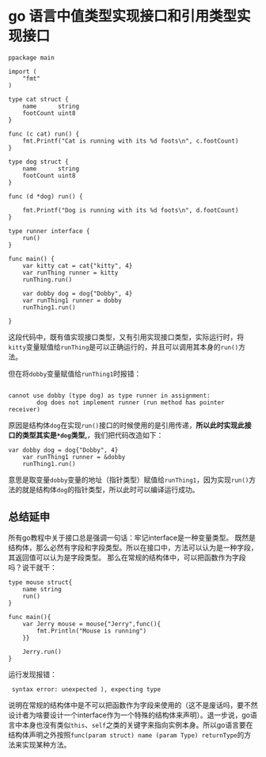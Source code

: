 # go 语言中值类型实现接口和引用类型实现接口

```
ppackage main

import (
	"fmt"
)

type cat struct {
	name      string
	footCount uint8
}

func (c cat) run() {
	fmt.Printf("Cat is running with its %d foots\n", c.footCount)
}

type dog struct {
	name      string
	footCount uint8
}

func (d *dog) run() {

	fmt.Printf("Dog is running with its %d foots\n", d.footCount)
}

type runner interface {
	run()
}

func main() {
	var kitty cat = cat{"kitty", 4}
	var runThing runner = kitty
	runThing.run()

	var dobby dog = dog{"Dobby", 4}
	var runThing1 runner = dobby
	runThing1.run()

}
```
这段代码中，既有值实现接口类型，又有引用实现接口类型，实际运行时，将`kitty`变量赋值给`runThing`是可以正确运行的，并且可以调用其本身的`run()`方法。

但在将`dobby`变量赋值给`runThing1`时报错：

```

cannot use dobby (type dog) as type runner in assignment:
        dog does not implement runner (run method has pointer receiver)

```

原因是结构体`dog`在实现`run()`接口的时候使用的是引用传递，**所以此时实现此接口的类型其实是`*dog`类型,**，我们把代码改造如下：
```
var dobby dog = dog{"Dobby", 4}
	var runThing1 runner = &dobby
	runThing1.run()
```
意思是取变量`dobby`变量的地址（指针类型）赋值给`runThing1`，因为实现`run()`方法的就是结构体`dog`的指针类型，所以此时可以编译运行成功。

## 总结延申
所有go教程中关于接口总是强调一句话：牢记interface是一种变量类型。
既然是结构体，那么必然有字段和字段类型。所以在接口中，方法可以认为是一种字段，其返回值可以认为是字段类型。
那么在常规的结构体中，可以把函数作为字段吗？说干就干：
```
type mouse struct{
	name string
	run() 
}

func main(){
    var Jerry mouse = mouse{"Jerry",func(){
		fmt.Println("Mouse is running")
	}}

	Jerry.run()
}
```
运行发现报错：
```
 syntax error: unexpected ), expecting type
```
说明在常规的结构体中是不可以把函数作为字段来使用的（这不是废话吗，要不然设计者为啥要设计一个interface作为一个特殊的结构体来声明）。退一步说，go语言中本身也没有类似`this`、`self`之类的关键字来指向实例本身。所以go语言要在结构体声明之外按照`func(param struct) name (param Type) returnType`的方法来实现某种方法。
